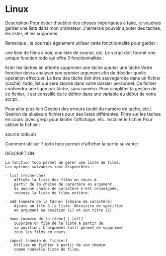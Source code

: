 # Linux

Description
Pour éviter d'oublier des choses importantes à faire, je voudrais garder une liste dans mon ordinateur. J'aimerais pouvoir ajouter des tâches, les lister, et les supprimer.

Remarque : je pourrais également utiliser cette fonctionnalité pour garder :

une liste de films à voir,
une liste de course,
etc.
Le script doit fournir une unique fonction todo qui offre 3 fonctionnalités :

lister les tâches en attente
supprimer une tâche
ajouter une tâche
Votre fonction devra analyser son premier argument afin de décider quelle opération effectuer. La liste des tâche doit être sauvegardée dans un fichier (caché) .todo_list qui sera stocké dans votre dossier personnel. Ce fichier contiendra une ligne par tâche, sans numéro. Pour simplifier la gestion de ce fichier, il est conseillé de le définir dans une variable au début de votre script.

Pour aller plus loin
Gestion des erreurs (oubli du numéro de tache, etc.)
Gestion de plusieurs fichiers pour des listes différentes.
Filtre sur les taches en cours (avec grep) pour limiter l'affichage.
etc.
Installer le fichier
Pour utiliser le fichier :

source todo.sh

Comment utiliser ?
todo help permet d'afficher la sortie suivante :

DESCRIPTION

	La fonction todo permet de gérer une liste de films. 
	Les options suivantes sont disponibles : 

	- list [recherche]
		Affiche la liste des films en cours à
		partir de la chaîne de caractère en argument. 
		Si aucune chaîne de caractère n'est renseignée, 
		renvoie la liste de films entière.

	- add [numéro de la tâche] [chaine de caractère]
		Ajoute un film à la liste. Nécessite de spécifier 
		en argument sa position (1) et son titre (2).

	- done [numéro de la tâche] | [all]	
		Supprime un film de la liste à partir de 
		sa position. L'argument [all] permet de supprimer
		tous les films en cours.

	- import [chemin du fichier]
		Utilise un fichier à partir de son chemin 
		comme nouvelle liste de films.
